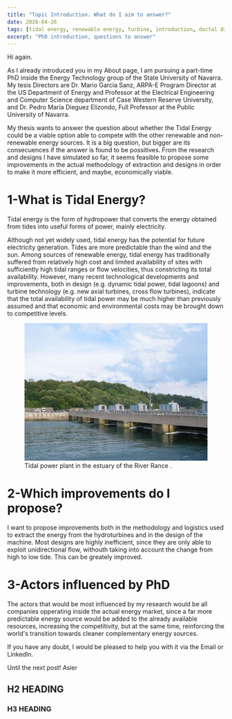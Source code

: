 ```yaml
---
title: "Topic Introduction. What do I aim to answer?"
date: 2020-04-26
tags: [tidal energy, renewable energy, turbine, introduction, doctal dissertation]
excerpt: "PhD introduction, questions to answer"
---
```


Hi again.

As I already introduced you in my About page, I am pursuing a part-time PhD inside the Energy Technology group of the State University of Navarra. My tesis Directors are Dr. Mario Garcia Sanz, ARPA-E Program Director at the US Department of Energy and Professor at the Electrical Engineering and Computer Science department of Case Western Reserve University, and Dr. Pedro María Dieguez Elizondo, Full Professor at the Public University of Navarra.

My thesis wants to answer the question about whether the Tidal Energy could be a viable option able to compete with the other renewable and non-renewable energy sources. It is a big question, but bigger are its consecuences if the answer is found to be possitives. From the research and designs I have simulated so far, it seems feasible to propose some improvements in the actual methodology of extraction and designs in order to make it more efficient, and maybe, economically viable.

# 1-What is Tidal Energy?

Tidal energy is the form of hydropower that converts the energy obtained from tides into useful forms of power, mainly electricity.

Although not yet widely used, tidal energy has the potential for future electricity generation. Tides are more predictable than the wind and the sun. Among sources of renewable energy, tidal energy has traditionally suffered from relatively high cost and limited availability of sites with sufficiently high tidal ranges or flow velocities, thus constricting its total availability. However, many recent technological developments and improvements, both in design (e.g. dynamic tidal power, tidal lagoons) and turbine technology (e.g. new axial turbines, cross flow turbines), indicate that the total availability of tidal power may be much higher than previously assumed and that economic and environmental costs may be brought down to competitive levels.

<figure>
  <img src="/images/ranceplant.jpg" alt="Rance Plant France">
  <figcaption>Tidal power plant in the estuary of the River Rance .</figcaption>
</figure>

# 2-Which improvements do I propose?

I want to propose improvements both in the methodology and logistics used to extract the energy from the hydroturbines and in the design of the machine. Most designs are highly inefficient, since they are only able to exploit unidirectional flow, withouth taking into account the change from high to low tide. This can be greately improved.

# 3-Actors influenced by PhD

The actors that would be most influenced by my research would be all companies opperating inside the actual energy market, since a far more predictable energy source would be added to the already available resources, increasing the competitivity, but at the same time, reinforcing the world's transition towards cleaner complementary energy sources. 

If you have any doubt, I would be pleased to help you with it via the Email or LinkedIn.

Until the next post!
Asier


## H2 HEADING

### H3 HEADING